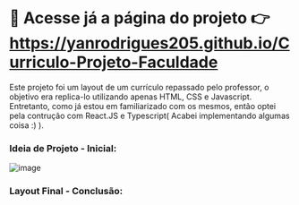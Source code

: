 #  🤝 Acesse já a página do projeto 👉 https://yanrodrigues205.github.io/Curriculo-Projeto-Faculdade

Este projeto foi um layout de um currículo repassado pelo professor, o objetivo era replica-lo utilizando apenas HTML, CSS e Javascript. Entretanto, como já estou em familiarizado com os mesmos, então optei pela contrução com React.JS e Typescript( Acabei implementando algumas coisa :) ).


### Ideia de Projeto - Inicial:
![image](https://user-images.githubusercontent.com/92941649/226728901-c3335fa2-4f81-4b4c-a23c-ccfe6f134643.png)


### Layout Final - Conclusão:
